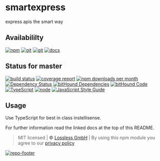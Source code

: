 # smartexpress
express apis the smart way

## Availabililty
[![npm](https://pushrocks.gitlab.io/assets/repo-button-npm.svg)](https://www.npmjs.com/package/smartexpress)
[![git](https://pushrocks.gitlab.io/assets/repo-button-git.svg)](https://GitLab.com/pushrocks/smartexpress)
[![git](https://pushrocks.gitlab.io/assets/repo-button-mirror.svg)](https://github.com/pushrocks/smartexpress)
[![docs](https://pushrocks.gitlab.io/assets/repo-button-docs.svg)](https://pushrocks.gitlab.io/smartexpress/)

## Status for master
[![build status](https://GitLab.com/pushrocks/smartexpress/badges/master/build.svg)](https://GitLab.com/pushrocks/smartexpress/commits/master)
[![coverage report](https://GitLab.com/pushrocks/smartexpress/badges/master/coverage.svg)](https://GitLab.com/pushrocks/smartexpress/commits/master)
[![npm downloads per month](https://img.shields.io/npm/dm/smartexpress.svg)](https://www.npmjs.com/package/smartexpress)
[![Dependency Status](https://david-dm.org/pushrocks/smartexpress.svg)](https://david-dm.org/pushrocks/smartexpress)
[![bitHound Dependencies](https://www.bithound.io/github/pushrocks/smartexpress/badges/dependencies.svg)](https://www.bithound.io/github/pushrocks/smartexpress/master/dependencies/npm)
[![bitHound Code](https://www.bithound.io/github/pushrocks/smartexpress/badges/code.svg)](https://www.bithound.io/github/pushrocks/smartexpress)
[![TypeScript](https://img.shields.io/badge/TypeScript-2.x-blue.svg)](https://nodejs.org/dist/latest-v6.x/docs/api/)
[![node](https://img.shields.io/badge/node->=%206.x.x-blue.svg)](https://nodejs.org/dist/latest-v6.x/docs/api/)
[![JavaScript Style Guide](https://img.shields.io/badge/code%20style-standard-brightgreen.svg)](http://standardjs.com/)

## Usage
Use TypeScript for best in class instellisense.

For further information read the linked docs at the top of this README.

> MIT licensed | **&copy;** [Lossless GmbH](https://lossless.gmbh)
| By using this npm module you agree to our [privacy policy](https://lossless.gmbH/privacy.html)

[![repo-footer](https://pushrocks.gitlab.io/assets/repo-footer.svg)](https://push.rocks)
